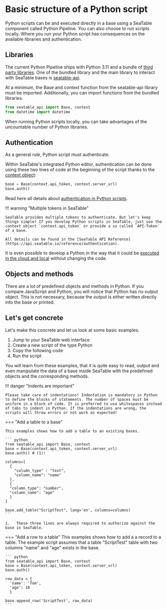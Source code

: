 # Basic structure of a Python script

Python scripts can be and executed directly in a base using a SeaTable component called Python Pipeline. You can also choose to run scripts locally. Where you run your Python script has consequences on the available libraries and authentication. 

## Libraries

The current Python Pipeline ships with Python 3.11 and a bundle of [third party libraries](/scripts/python/common_questions/#list-of-libraries-supported-in-the-cloud-environment). One of the bundled library and the main library to interact with SeaTable bases is [seatable-api](https://github.com/seatable/seatable-api-python).

At a minimum, the Base and context function from the seatable-api library must be imported. Additionally, you can import functions from the bundled libraries.

```python
from seatable_api import Base, context
from datetime import datetime
```

When running Python scripts locally, you can take advantages of the uncountable number of Python libraries. 

## Authentication

As a general rule, Python script must authenticate. 

Within SeaTable's integrated Python editor, authentication can be done using these two lines of code at the beginning of the script thanks to the [context object](https://developer.seatable.com/scripts/python/objects/context/):

```python
base = Base(context.api_token, context.server_url)
base.auth()
```

Read here all details about [authentication in Python scripts](/scripts/python/authorization_python/).

!!! warning "Multiple tokens in SeaTable"

    SeaTable provides multiple tokens to authenticate. But let's keep things simple! If you develop Python scripts in SeaTable, just use the context object `context.api_token` or provide a so called `API-Token` of a base.

    All details can be found in the [SeaTable API Reference](https://api.seatable.io/reference/authentication).

It is even possible to develop a Python in the way that it could be [executed in the cloud and local](/scripts/python/common_questions/#install-and-use-custom-python-libraries) without changing the code.

## Objects and methods

There are a lot of predefined objects and methods in Python. If you compare JavaScript and Python, you will notice that Python has no output object. This is not necessary, because the output is either written directly into the base or printed.

## Let's get concrete

Let's make this concrete and let us look at some basic examples.

1. Jump to your SeaTable web interface
2. Create a new script of the type Python
3. Copy the following code
4. Run the script

You will learn from these examples, that it is quite easy to read, output and even manipulate the data of a base inside SeaTable with the predefined objects and the corresponding methods.

!!! danger "Indents are important"

    Please take care of indentations! Indentation is mandatory in Python to define the blocks of statements. The number of spaces must be uniform in a block of code. It is preferred to use whitespaces instead of tabs to indent in Python. If the indentations are wrong, the scripts will throw errors or not work as expected!

=== "Add a table to a base"

    This examples shows how to add a table to an existing bases.

    ``` python
    from seatable_api import Base, context
    base = Base(context.api_token, context.server_url)
    base.auth() # (1)!

    columns=[
      {
        "column_type" : "text", 
        "column_name": "name"
      }, 
      {
      "column_type": "number",
      "column_name": "age"
      }
    ]

    base.add_table("ScriptTest", lang='en', columns=columns)
    ```

    1.   These three lines are always required to authorize against the base in SeaTable.

=== "Add a row to a table"
    This examples shows how to add a a record to a table. The example script assumes that a table "ScriptTest" table with two columns "name" and "age" exists in the base.

    ``` python
    from seatable_api import Base, context
    base = Base(context.api_token, context.server_url)
    base.auth()

    row_data = {
      'name': 'Tom',
      'age': 18
      } 
    
    base.append_row('ScriptTest', row_data)
    ```
